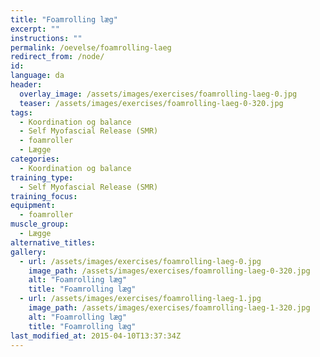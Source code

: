 ```yaml
---
title: "Foamrolling læg"
excerpt: ""
instructions: ""
permalink: /oevelse/foamrolling-laeg
redirect_from: /node/
id: 
language: da
header:
  overlay_image: /assets/images/exercises/foamrolling-laeg-0.jpg
  teaser: /assets/images/exercises/foamrolling-laeg-0-320.jpg
tags:
  - Koordination og balance
  - Self Myofascial Release (SMR)
  - foamroller
  - Lægge
categories:
  - Koordination og balance
training_type: 
  - Self Myofascial Release (SMR)
training_focus: 
equipment:
  - foamroller
muscle_group:
  - Lægge
alternative_titles:
gallery:
  - url: /assets/images/exercises/foamrolling-laeg-0.jpg
    image_path: /assets/images/exercises/foamrolling-laeg-0-320.jpg
    alt: "Foamrolling læg"
    title: "Foamrolling læg"
  - url: /assets/images/exercises/foamrolling-laeg-1.jpg
    image_path: /assets/images/exercises/foamrolling-laeg-1-320.jpg
    alt: "Foamrolling læg"
    title: "Foamrolling læg"
last_modified_at: 2015-04-10T13:37:34Z
---
```



